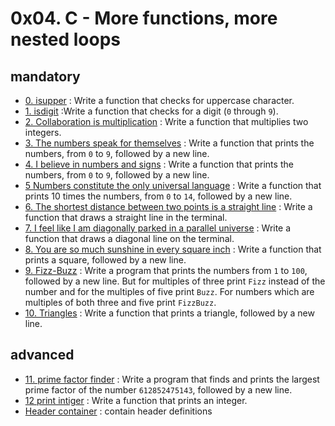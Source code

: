 # 0x04. C - More functions, more nested loops

## mandatory
- [0. isupper](./0-isupper.c) : Write a function that checks for uppercase character.
- [1. isdigit](./1-isdigit.c) :Write a function that checks for a digit (`0` through `9`).
- [2. Collaboration is multiplication](./2-mul.c) : Write a function that multiplies two integers.
- [3. The numbers speak for themselves](./3-print_numbers.c) : Write a function that prints the numbers, from `0` to `9`, followed by a new line.
- [4. I believe in numbers and signs](./4-print_most_numbers.c) :  Write a function that prints the numbers, from `0` to `9`, followed by a new line.
- [5 Numbers constitute the only universal language](./5-more_numbers.c) : Write a function that prints 10 times the numbers, from `0` to `14`, followed by a new line.
- [6. The shortest distance between two points is a straight line](./6-print_line.c) : Write a function that draws a straight line in the terminal.
- [7. I feel like I am diagonally parked in a parallel universe](./7-print_diagonal.c) : Write a function that draws a diagonal line on the terminal.
- [8. You are so much sunshine in every square inch](./8-print_square.c) : Write a function that prints a square, followed by a new line.
- [9. Fizz-Buzz](./9-fizz_buzz.c) : Write a program that prints the numbers from `1` to `100`, followed by a new line. But for multiples of three print `Fizz` instead of the number and for the multiples of five print `Buzz`. For numbers which are multiples of both three and five print `FizzBuzz`.
- [10. Triangles](./10-print_triangle.c) : Write a function that prints a triangle, followed by a new line.
## advanced
- [11. prime factor finder](./100-prime_factor.c) : Write a program that finds and prints the largest prime factor of the number `612852475143`, followed by a new line.
- [12 print intiger](./101-print_number.c) : Write a function that prints an integer.
- [Header container](./main.h) : contain header definitions

